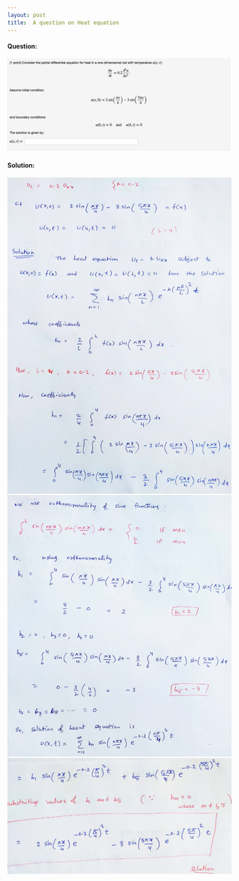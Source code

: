 ```yaml
---
layout: post
title:  A question on Heat equation
---
```


#### Question:

![question](../Chegg/phpA9BWvw.png) 



#### Solution:

![page-1](../Chegg/IMG_20200331_084710_compress18.jpg) 
![page-2](../Chegg/IMG_20200331_084803_compress15.jpg)
![page-3](../Chegg/IMG_20200331_084856_compress96.jpg)  